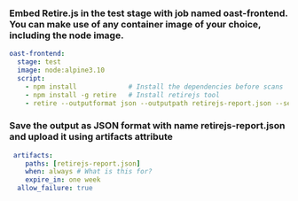 
### Embed Retire.js in the test stage with job named oast-frontend. You can make use of any container image of your choice, including the node image.

```yml
oast-frontend:
  stage: test
  image: node:alpine3.10
  script:
    - npm install             # Install the dependencies before scans
    - npm install -g retire   # Install retirejs tool
    - retire --outputformat json --outputpath retirejs-report.json --severity high
```
### Save the output as JSON format with name retirejs-report.json and upload it using artifacts attribute

```yml
 artifacts:
    paths: [retirejs-report.json]
    when: always # What is this for?
    expire_in: one week
  allow_failure: true
```